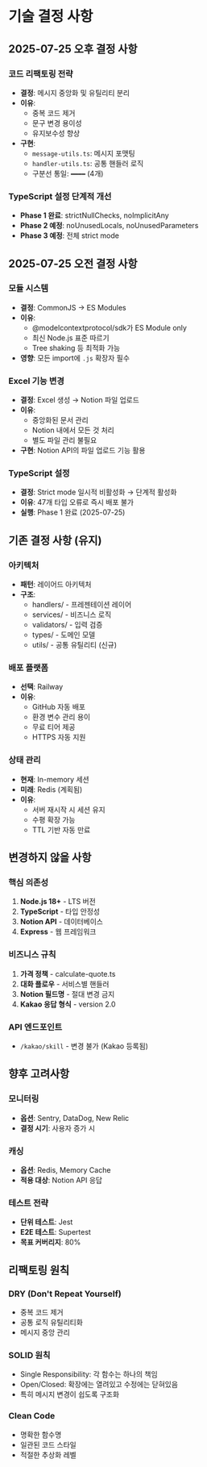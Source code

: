 # 기술 결정 사항

## 2025-07-25 오후 결정 사항

### 코드 리팩토링 전략
- **결정**: 메시지 중앙화 및 유틸리티 분리
- **이유**: 
  - 중복 코드 제거
  - 문구 변경 용이성
  - 유지보수성 향상
- **구현**:
  - `message-utils.ts`: 메시지 포맷팅
  - `handler-utils.ts`: 공통 핸들러 로직
  - 구분선 통일: `━━━━` (4개)

### TypeScript 설정 단계적 개선
- **Phase 1 완료**: strictNullChecks, noImplicitAny
- **Phase 2 예정**: noUnusedLocals, noUnusedParameters
- **Phase 3 예정**: 전체 strict mode

## 2025-07-25 오전 결정 사항

### 모듈 시스템
- **결정**: CommonJS → ES Modules
- **이유**: 
  - @modelcontextprotocol/sdk가 ES Module only
  - 최신 Node.js 표준 따르기
  - Tree shaking 등 최적화 가능
- **영향**: 모든 import에 `.js` 확장자 필수

### Excel 기능 변경
- **결정**: Excel 생성 → Notion 파일 업로드
- **이유**: 
  - 중앙화된 문서 관리
  - Notion 내에서 모든 것 처리
  - 별도 파일 관리 불필요
- **구현**: Notion API의 파일 업로드 기능 활용

### TypeScript 설정
- **결정**: Strict mode 일시적 비활성화 → 단계적 활성화
- **이유**: 47개 타입 오류로 즉시 배포 불가
- **실행**: Phase 1 완료 (2025-07-25)

## 기존 결정 사항 (유지)

### 아키텍처
- **패턴**: 레이어드 아키텍처
- **구조**: 
  - handlers/ - 프레젠테이션 레이어
  - services/ - 비즈니스 로직
  - validators/ - 입력 검증
  - types/ - 도메인 모델
  - utils/ - 공통 유틸리티 (신규)

### 배포 플랫폼
- **선택**: Railway
- **이유**: 
  - GitHub 자동 배포
  - 환경 변수 관리 용이
  - 무료 티어 제공
  - HTTPS 자동 지원

### 상태 관리
- **현재**: In-memory 세션
- **미래**: Redis (계획됨)
- **이유**: 
  - 서버 재시작 시 세션 유지
  - 수평 확장 가능
  - TTL 기반 자동 만료

## 변경하지 않을 사항

### 핵심 의존성
1. **Node.js 18+** - LTS 버전
2. **TypeScript** - 타입 안정성
3. **Notion API** - 데이터베이스
4. **Express** - 웹 프레임워크

### 비즈니스 규칙
1. **가격 정책** - calculate-quote.ts
2. **대화 플로우** - 서비스별 핸들러
3. **Notion 필드명** - 절대 변경 금지
4. **Kakao 응답 형식** - version 2.0

### API 엔드포인트
- `/kakao/skill` - 변경 불가 (Kakao 등록됨)

## 향후 고려사항

### 모니터링
- **옵션**: Sentry, DataDog, New Relic
- **결정 시기**: 사용자 증가 시

### 캐싱
- **옵션**: Redis, Memory Cache
- **적용 대상**: Notion API 응답

### 테스트 전략
- **단위 테스트**: Jest
- **E2E 테스트**: Supertest
- **목표 커버리지**: 80%

## 리팩토링 원칙

### DRY (Don't Repeat Yourself)
- 중복 코드 제거
- 공통 로직 유틸리티화
- 메시지 중앙 관리

### SOLID 원칙
- Single Responsibility: 각 함수는 하나의 책임
- Open/Closed: 확장에는 열려있고 수정에는 닫혀있음
- 특히 메시지 변경이 쉽도록 구조화

### Clean Code
- 명확한 함수명
- 일관된 코드 스타일
- 적절한 추상화 레벨